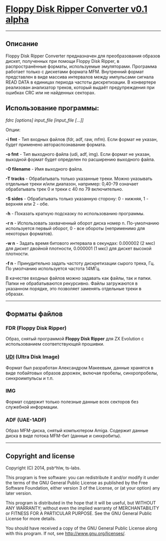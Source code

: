 # [Floppy Disk Ripper Converter v0.1 alpha](https://github.com/psbhlw/floppy-disk-ripper)
---

## Описание

Floppy Disk Ripper Converter предназначен для преобразования образов дискет, полученных при помощи Floppy Disk Ripper, в распространённые форматы, используемые эмуляторами.
Программа работает только с дискетами формата MFM. Внутренний формат представлен в виде массива интервалов между импульсами сигнала READ DATA в единицах периода частоты дискретизации.
В конвертере реализован анализатор треков, который выдаёт предупреждения при ошибках CRC или не найденных секторах.

## Использование программы:

*fdrc [options] input_file [input_file [...]]*

Опции:

 **-i fmt**       - Тип входных файлов (fdr, adf, raw, mfm). Если формат не указан, будет применено автораспознавание формата.

 **-o fmt**       - Тип выходного файла (udi, adf, img). Если формат не указан, выходной формат будет определен по расширению выходного файла.

 **-O filename**  - Имя выходного файла.

 **-T tracks**    - Обрабатывать только указанные треки. Можно указывать отдельные треки и/или диапазон, например: 0,40-79 означает обрабатывать трек 0 и треки с 40 по 79 включительно.

 **-S sides**     - Обрабатывать только указанную сторону: 0 - нижняя, 1 - верхняя или 2 - обе.

 **-h**           - Показать краткую подсказку по использованию программы.

 **-r n**         - Использовать захваченный оборот диска номер n. По-умолчанию используется первый оборот, 0 - все обороты (неприменимо для некоторых форматов).

 **-w n**         - Задать время битового интервала в секундах: 0.000002 (2 мкс) для дискет двойной плотности, 0.000001 (1 мкс) для дискет высокой плотности.

 **-f n**         - Принудительно задать частоту дискретизации сырого трека, Гц. По умолчанию используется частота 14МГц.

В качестве входных файлов можно задавать как файлы, так и папки. Папки не обрабатываются рекурсивно. Файлы загружаются в указанном порядке, это позволяет заменять отдельные треки в образах.

---

## Форматы файлов

### FDR (Floppy Disk Ripper)

Образ, снятый программой **Floppy Disk Ripper** для ZX Evolution с использованием соответствующей прошивки.

### [UDI](http://speccy.info/UDI) (Ultra Disk Image)

Формат был разработан Александром Макеевым, данные хранятся в виде побайтовых образов дорожек, включая пробелы, синхропробелы, синхроимпульсы и т.п.

### IMG

Формат содержит только полезные данные всех секторов без служебной информации.

### ADF (UAE-1ADF)

Образ MFM-диска, снятый компьютером Amiga. Содержит данные диска в виде потока MFM-бит (данные и синхробиты).

---

## Copyright and license

Copyright (C) 2014, psb^hlw, ts-labs.

This program is free software: you can redistribute it and/or modify
it under the terms of the GNU General Public License as published by
the Free Software Foundation, either version 3 of the License, or
(at your option) any later version.

This program is distributed in the hope that it will be useful,
but WITHOUT ANY WARRANTY; without even the implied warranty of
MERCHANTABILITY or FITNESS FOR A PARTICULAR PURPOSE.  See the
GNU General Public License for more details.

You should have received a copy of the GNU General Public License
along with this program.  If not, see <http://www.gnu.org/licenses/>.
